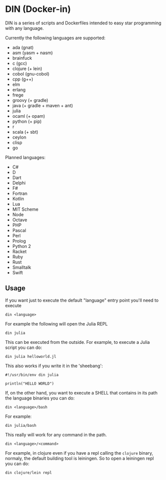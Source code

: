 # DIN (Docker-in)

DIN is a series of scripts and Dockerfiles intended to easy star programming with any language.

Currently the following languages are supported:

- ada (gnat)
- asm (yasm + nasm)
- brainfuck
- c (gcc)
- clojure (+ lein)
- cobol (gnu-cobol)
- cpp (g++)
- elm
- erlang
- frege
- groovy (+ gradle)
- java (+ gradle + maven + ant)
- julia
- ocaml (+ opam)
- python (+ pip)
- r
- scala (+ sbt)
- ceylon
- clisp
- go

Planned languages:
- C#
- D
- Dart
- Delphi
- F#
- Fortran
- Kotlin
- Lua
- MIT Scheme
- Node
- Octave
- PHP
- Pascal
- Perl
- Prolog
- Python 2
- Racket
- Ruby
- Rust
- Smalltalk
- Swift


## Usage

If you want just to execute the default "language" entry point you'll need to execute

```
din <language>
```

For example the following will open the Julia REPL
```
din julia
```

This can be executed from the outside. For example, to execute a Julia script you can do:

```
din julia helloworld.jl
```

This also works if you write it in the 'sheebang':

```
#!/usr/bin/env din julia

println("HELLO WORLD")
```

If, on the other hand, you want to execute a SHELL that contains in its path the language binaries you can do:

```
din <language>/bash
```

For example:

```
din julia/bash
```

This really will work for any command in the path.

```
din <language>/<command>
```

For example, in clojure even if you have a repl calling the `clojure` binary, normaly, the default building tool is leiningen. So to open a leiningen repl you can do:


```
din clojure/lein repl
```
